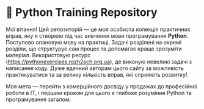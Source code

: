 # 🐍 Python Training Repository

Мої вітання!
Цей репозиторій — це моя особиста колекція практичних вправ, яку я створюю під час вивчення мови програмування **Python**. 
Поступово опановую мову на практиці. Задачі розділені на окремі розділи, що структурує сам процес та допомагає краще зрозуміти матеріал.
Використовую ресурс (https://pythonexercises.rozh2sch.org.ua), де виконую невеликі задачі з написання коду.
Дуже вдячний авторам цього сайту за можливість практикуватися та за велику кількість вправ, які сприяють розвитку!

Моя мета — перейти з комерційного досвіду у продажах до професійної роботи в ІТ, і першим кроком для цього є глибоке розуміння Python та програмування загалом.
